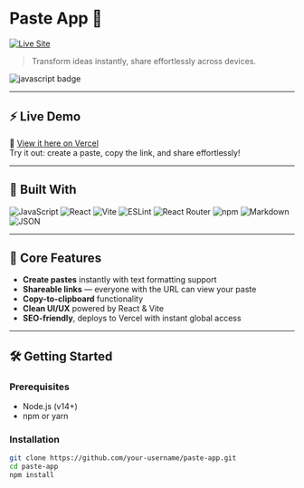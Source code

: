 # Paste App 🌱
[![Live Site](https://img.shields.io/badge/Live-PasteApp-blue?style=flat-square&logo=vercel)](https://paste-app-seven-green.vercel.app/)

> Transform ideas instantly, share effortlessly across devices.

![javascript badge](https://img.shields.io/badge/built%20with-JavaScript-yellow?style=flat-square)

---

## ⚡ Live Demo

🔗 [View it here on Vercel](https://paste-app-seven-green.vercel.app/)  
Try it out: create a paste, copy the link, and share effortlessly!

---

## 🧰 Built With

![JavaScript](https://img.shields.io/badge/-JavaScript-F7DF1E?style=flat-square&logo=javascript)
![React](https://img.shields.io/badge/-React-61DAFB?style=flat-square&logo=react&logoColor=000)
![Vite](https://img.shields.io/badge/-Vite-646CFF?style=flat-square&logo=vite)
![ESLint](https://img.shields.io/badge/-ESLint-4B32C3?style=flat-square&logo=eslint)
![React Router](https://img.shields.io/badge/-React%20Router-CA4245?style=flat-square&logo=react-router)
![npm](https://img.shields.io/badge/-npm-CB3837?style=flat-square&logo=npm)
![Markdown](https://img.shields.io/badge/-Markdown-000?style=flat-square&logo=markdown)
![JSON](https://img.shields.io/badge/-JSON-black?style=flat-square&logo=json)

---

## 🚀 Core Features

- **Create pastes** instantly with text formatting support  
- **Shareable links** — everyone with the URL can view your paste  
- **Copy-to-clipboard** functionality  
- **Clean UI/UX** powered by React & Vite  
- **SEO-friendly**, deploys to Vercel with instant global access

---

## 🛠️ Getting Started

### Prerequisites

- Node.js (v14+)
- npm or yarn

### Installation

```bash
git clone https://github.com/your-username/paste-app.git
cd paste-app
npm install
